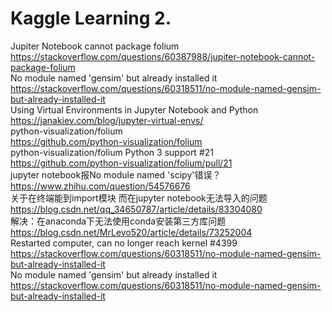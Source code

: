 # Kaggle Learning 2.
Jupiter Notebook cannot package folium
<br>https://stackoverflow.com/questions/60387988/jupiter-notebook-cannot-package-folium
<br>No module named 'gensim' but already installed it
<br>https://stackoverflow.com/questions/60318511/no-module-named-gensim-but-already-installed-it
<br>Using Virtual Environments in Jupyter Notebook and Python
<br>https://janakiev.com/blog/jupyter-virtual-envs/
<br>python-visualization/folium
<br>https://github.com/python-visualization/folium
<br>python-visualization/folium Python 3 support #21
<br>https://github.com/python-visualization/folium/pull/21
<br>jupyter notebook报No module named 'scipy'错误？
<br>https://www.zhihu.com/question/54576676
<br>关于在终端能到import模块 而在jupyter notebook无法导入的问题
<br>https://blog.csdn.net/qq_34650787/article/details/83304080
<br>解决：在anaconda下无法使用conda安装第三方库问题
<br>https://blog.csdn.net/MrLevo520/article/details/73252004
<br>Restarted computer, can no longer reach kernel #4399
<br>https://stackoverflow.com/questions/60318511/no-module-named-gensim-but-already-installed-it
<br>No module named 'gensim' but already installed it
<br>https://stackoverflow.com/questions/60318511/no-module-named-gensim-but-already-installed-it
